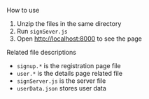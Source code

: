 How to use
1. Unzip the files in the same directory
2. Run `signSever.js`
3. Open [http://localhost:8000](http://localhost:8000) to see the page

Related file descriptions
* `signup.*` is the registration page file
* `user.*` is the details page related file
* `signServer.js` is the server file
* `userData.json` stores user data